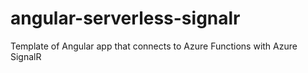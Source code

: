 # angular-serverless-signalr
Template of Angular app that connects to Azure Functions with Azure SignalR
